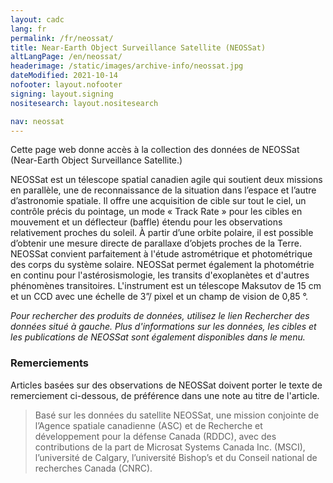 ```yaml
---
layout: cadc
lang: fr
permalink: /fr/neossat/
title: Near-Earth Object Surveillance Satellite (NEOSSat)
altLangPage: /en/neossat/
headerimage: /static/images/archive-info/neossat.jpg
dateModified: 2021-10-14
nofooter: layout.nofooter
signing: layout.signing
nositesearch: layout.nositesearch

nav: neossat
---
```


<p>
  Cette page web donne accès à la collection des données de NEOSSat (Near-Earth Object Surveillance Satellite.)
</p>

<p>
  NEOSSat est un télescope spatial canadien agile qui soutient deux missions en parallèle, une de
  reconnaissance de la situation dans l’espace et l’autre d’astronomie spatiale.  Il offre une acquisition de
  cible sur tout le ciel, un contrôle précis du pointage, un mode « Track Rate » pour les cibles en mouvement et un
  déflecteur (baffle) étendu pour les observations relativement proches du soleil.  À partir d’une orbite polaire,
  il est possible d’obtenir une mesure directe de parallaxe d’objets proches de la Terre.  NEOSSat convient
  parfaitement à l'étude astrométrique et photométrique des corps du système solaire.  NEOSSat permet également
  la photométrie en continu pour l'astérosismologie, les transits d'exoplanètes et d'autres phénomènes transitoires.
  L'instrument est un télescope Maksutov de 15 cm et un CCD avec une échelle de 3”/ pixel et un champ de vision de 0,85 °.
</p>

<p>
  <i>
    Pour rechercher des produits de données, utilisez le lien Rechercher des données situé à gauche.
    Plus d'informations sur les données, les cibles et les publications de NEOSSat sont également
    disponibles dans le menu.
  </i>
</p>

<div class="about_text">

  <h3>Remerciements</h3> 

  <p>
    Articles basées sur des observations de NEOSSat doivent porter
    le texte de remerciement ci-dessous, de préférence
    dans une note au titre de l'article.
  </p>

  <blockquote>
    Basé sur les données du satellite NEOSSat, une mission conjointe de l’Agence spatiale canadienne (ASC) et de
    Recherche et développement pour la défense Canada (RDDC), avec des contributions de la part de
    Microsat Systems Canada Inc. (MSCI), l’université de Calgary, l’université Bishop’s et
    du Conseil national de recherches Canada (CNRC).
  </blockquote>

</div>
